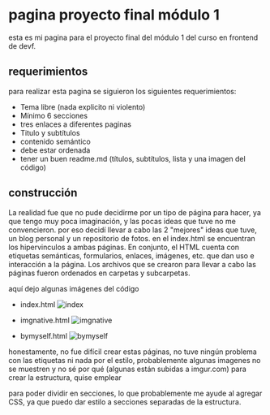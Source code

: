 # pagina proyecto final módulo 1

esta es mi pagina para el proyecto final del módulo 1 del curso en frontend de devf.

## requerimientos
para realizar esta pagina se siguieron los siguientes requerimientos:
- Tema libre (nada explicito ni violento)
- Mínimo 6 secciones
- tres enlaces a diferentes paginas
- Titulo y subtítulos
- contenido semántico
- debe estar ordenada
- tener un buen readme.md (títulos, subtítulos, lista y una imagen del código)


## construcción
La realidad fue que no pude decidirme por un tipo de página para hacer, ya que tengo muy poca imaginación, y las pocas ideas que tuve no me convencieron.
por eso decidí llevar a cabo las 2 "mejores" ideas que tuve, un blog personal y un repositorio de fotos.
en el index.html se encuentran los hipervinculos a ambas páginas.
En conjunto, el HTML cuenta con etiquetas semánticas, formularios, enlaces, imágenes, etc. que dan uso e interacción a la página.
Los archivos que se crearon para llevar a cabo las páginas fueron ordenados en carpetas y subcarpetas.

aquí dejo algunas imágenes del código
- index.html
![index](https://i.imgur.com/O1wVDD4.png) 

- imgnative.html
![imgnative](https://i.imgur.com/QeG2gRG.png)

- bymyself.html
![bymyself](https://i.imgur.com/fYlxEBM.png)

honestamente, no fue difícil crear estas páginas, no tuve ningún problema con las etiquetas ni nada por el estilo, probablemente algunas imagenes no se muestren y no sé por qué (algunas están subidas a imgur.com) 
para crear la estructura, quise emplear <section> para poder dividir en secciones, lo que probablemente me ayude al agregar CSS, ya que puedo dar estilo a secciones separadas de la estructura.
